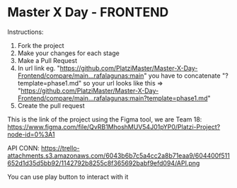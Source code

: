 # Master X Day - FRONTEND

Instructions:

1. Fork the project
2. Make your changes for each stage
3. Make a Pull Request
4. In url link eg. "https://github.com/PlatziMaster/Master-X-Day-Frontend/compare/main...rafalagunas:main" you have to concatenate
   "?template=phase1.md" so your url looks like this => "https://github.com/PlatziMaster/Master-X-Day-Frontend/compare/main...rafalagunas:main?template=phase1.md"
5. Create the pull request


This is the link of the project using the Figma tool, we are Team 18:
https://www.figma.com/file/QvRB1MhoshMUV54J01pYP0/Platzi-Project?node-id=0%3A1

API CONN: https://trello-attachments.s3.amazonaws.com/6043b6b7c5a4cc2a8b71eaa9/604400f511652d1d35d5bb92/1142792b8255c8f365692babf9efd094/API.png

You can use play button to interact with it
